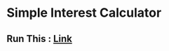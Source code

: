 # Simple Interest Calculator
## Run This : [Link](https://bene-volent.gitub.io/Simple-interest-calculator)
